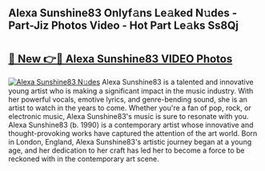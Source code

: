 ## Alexa Sunshine83 Onlyf𝚊ns Le𝚊ked N𝚞des - Part-Jiz Photos Video - Hot Part Le𝚊ks Ss8Qj

# <h2><a href="http://ab65965.deff.icu/?id=Alexa+Sunshine83">🔗 New 👉🔴 Alexa Sunshine83 VIDEO Photos</a></h2>

[![Alexa Sunshine83 N𝚞des](https://i.imgur.com/rIISA9y.gif)](http://ab65965.deff.icu/?id=Alexa+Sunshine83)
Alexa Sunshine83 is a talented and innovative young artist who is making a significant impact in the music industry. With her powerful vocals, emotive lyrics, and genre-bending sound, she is an artist to watch in the years to come. Whether you're a fan of pop, rock, or electronic music, Alexa Sunshine83's music is sure to resonate with you. Alexa Sunshine83 (b. 1990) is a contemporary artist whose innovative and thought-provoking works have captured the attention of the art world. Born in London, England, Alexa Sunshine83's artistic journey began at a young age, and her dedication to her craft has led her to become a force to be reckoned with in the contemporary art scene.
